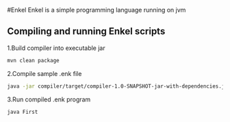 #Enkel
Enkel is a simple programming language running on jvm

## Compiling and running Enkel scripts
1.Build compiler into executable jar

```bash
mvn clean package
```
2.Compile sample .enk file

```bash
java -jar compiler/target/compiler-1.0-SNAPSHOT-jar-with-dependencies.jar  EnkelExamples/First.enk
```

3.Run compiled .enk program

```bash
java First
```